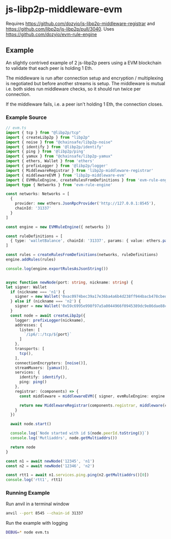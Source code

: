 # js-libp2p-middleware-evm

Requires https://github.com/dozyio/js-libp2p-middleware-registrar and https://github.com/libp2p/js-libp2p/pull/3040. Uses https://github.com/dozyio/evm-rule-engine

## Example

An slightly contrived example of 2 js-libp2p peers using a EVM blockchain to
validate that each peer is holding 1 Eth.

The middleware is run after connection setup and encryption / multiplexing is
negotiated but before another streams is setup. The middleware is mutual i.e.
both sides run middleware checks, so it should run twice per connection.

If the middleware fails, i.e. a peer isn't holding 1 Eth, the connection closes.

### Example Source

```typescript
// evm.ts
import { tcp } from "@libp2p/tcp"
import { createLibp2p } from "libp2p"
import { noise } from "@chainsafe/libp2p-noise"
import { identify } from '@libp2p/identify'
import { ping } from '@libp2p/ping'
import { yamux } from "@chainsafe/libp2p-yamux"
import { ethers, Wallet } from 'ethers'
import { prefixLogger } from '@libp2p/logger'
import { MiddlewareRegistrar } from 'libp2p-middleware-registrar'
import { middlewareEVM } from 'libp2p-middleware-evm'
import { EVMRuleEngine, createRulesFromDefinitions } from 'evm-rule-engine'
import type { Networks } from 'evm-rule-engine'

const networks: Networks = [
  {
    provider: new ethers.JsonRpcProvider('http://127.0.0.1:8545'),
    chainId: '31337'
  }
]

const engine = new EVMRuleEngine({ networks })

const ruleDefinitions = [
  { type: 'walletBalance', chainId: '31337', params: { value: ethers.parseEther('1'), compareType: 'gte' } },
]

const rules = createRulesFromDefinitions(networks, ruleDefinitions)
engine.addRules(rules)

console.log(engine.exportRulesAsJsonString())


async function newNode(port: string, nickname: string) {
let signer: Wallet
  if (nickname === 'n1') {
    signer = new Wallet('0xac0974bec39a17e36ba4a6b4d238ff944bacb478cbed5efcae784d7bf4f2ff80')
  } else if (nickname === 'n2') {
    signer = new Wallet('0x59c6995e998f97a5a0044966f0945389dc9e86dae88c7a8412f4603b6b78690d')
  }
  const node = await createLibp2p({
    logger: prefixLogger(nickname),
    addresses: {
      listen: [
        `/ip6/::/tcp/${port}`
      ]
    },
    transports: [
      tcp(),
    ],
    connectionEncrypters: [noise()],
    streamMuxers: [yamux()],
    services: {
      identify: identify(),
      ping: ping()
    },
    registrar: (components) => {
      const middleware = middlewareEVM({ signer, evmRuleEngine: engine })

      return new MiddlewareRegistrar(components.registrar, middleware(components), components.logger)
    }
  })

  await node.start()

  console.log(`Node started with id ${node.peerId.toString()}`)
  console.log('Mutliaddrs', node.getMultiaddrs())

  return node
}

const n1 = await newNode('12345', 'n1')
const n2 = await newNode('12346', 'n2')

const rtt1 = await n1.services.ping.ping(n2.getMultiaddrs()[0])
console.log('rtt1', rtt1)
```

### Running Example
Run anvil in a terminal window
```sh
anvil --port 8545 --chain-id 31337
```

Run the example with logging
```sh
DEBUG=* node evm.ts
```
